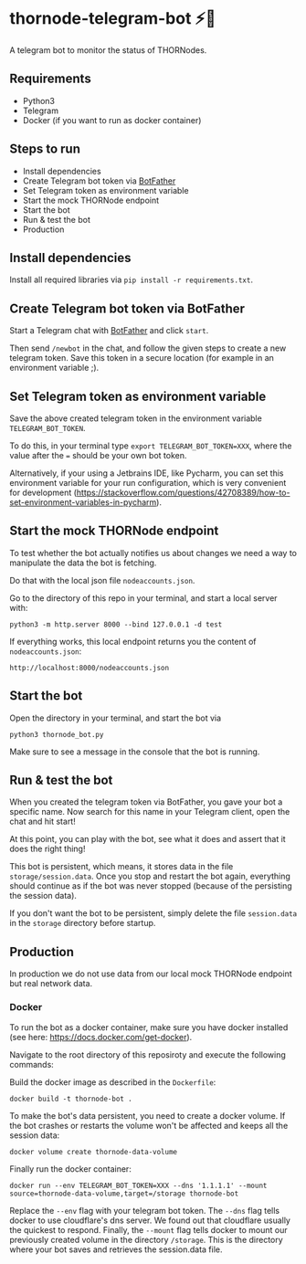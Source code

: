 # thornode-telegram-bot ⚡🤖
A telegram bot to monitor the status of THORNodes.

## Requirements
* Python3
* Telegram
* Docker (if you want to run as docker container)

## Steps to run
* Install dependencies
* Create Telegram bot token via [BotFather](https://t.me/BotFather)
* Set Telegram token as environment variable
* Start the mock THORNode endpoint
* Start the bot
* Run & test the bot
* Production

## Install dependencies
Install all required libraries via `pip install -r requirements.txt`.

## Create Telegram bot token via BotFather
Start a Telegram chat with [BotFather](https://t.me/BotFather) and click `start`.

Then send `/newbot` in the chat, and follow the given steps to create a new telegram token. Save this token in a secure location (for example in an environment variable ;).

## Set Telegram token as environment variable
Save the above created telegram token in the environment variable `TELEGRAM_BOT_TOKEN`.

To do this, in your terminal type `export TELEGRAM_BOT_TOKEN=XXX`, where the value after the `=` should be your own bot token.

Alternatively, if your using a Jetbrains IDE, like Pycharm, you can set this environment variable for your run configuration, which is very convenient for development (https://stackoverflow.com/questions/42708389/how-to-set-environment-variables-in-pycharm).

## Start the mock THORNode endpoint
To test whether the bot actually notifies us about changes we need a way to manipulate the data the bot is fetching.

Do that with the local json file `nodeaccounts.json`.

Go to the directory of this repo in your terminal, and start a local server with:

```
python3 -m http.server 8000 --bind 127.0.0.1 -d test
```

If everything works, this local endpoint returns you the content of `nodeaccounts.json`:
```
http://localhost:8000/nodeaccounts.json
```

## Start the bot
Open the directory in your terminal, and start the bot via
```
python3 thornode_bot.py
```

Make sure to see a message in the console that the bot is running.

## Run & test the bot
When you created the telegram token via BotFather, you gave your bot a specific name. Now search for this name in your Telegram client, open the chat and hit start!

At this point, you can play with the bot, see what it does and assert that it does the right thing!

This bot is persistent, which means, it stores data in the file `storage/session.data`.  Once you stop and restart the bot again, everything should continue as if the bot was never stopped (because of the persisting the session data).

If you don't want the bot to be persistent, simply delete the file `session.data` in the `storage` directory before startup.

## Production
In production we do not use data from our local mock THORNode endpoint but real network data.

### Docker
To run the bot as a docker container, make sure you have docker installed (see here: https://docs.docker.com/get-docker).

Navigate to the root directory of this reposiroty and execute the following commands:

Build the docker image as described in the `Dockerfile`:

```
docker build -t thornode-bot .
```

To make the bot's data persistent, you need to create a docker volume. If the bot crashes or restarts the volume won't be affected and keeps all the session data:

```
docker volume create thornode-data-volume
```

Finally run the docker container:

```
docker run --env TELEGRAM_BOT_TOKEN=XXX --dns '1.1.1.1' --mount source=thornode-data-volume,target=/storage thornode-bot
```

Replace the `--env` flag with your telegram bot token. The `--dns` flag tells docker to use cloudflare's dns server. We found out that cloudflare usually the quickest to respond. Finally, the `--mount` flag tells docker to mount our previously created volume in the directory `/storage`. This is the directory where your bot saves and retrieves the session.data file.
